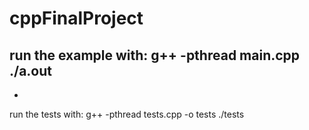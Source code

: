 # cppFinalProject

run the example with:
g++ -pthread main.cpp 
./a.out
-
-
run the tests with:
g++ -pthread tests.cpp -o tests
./tests